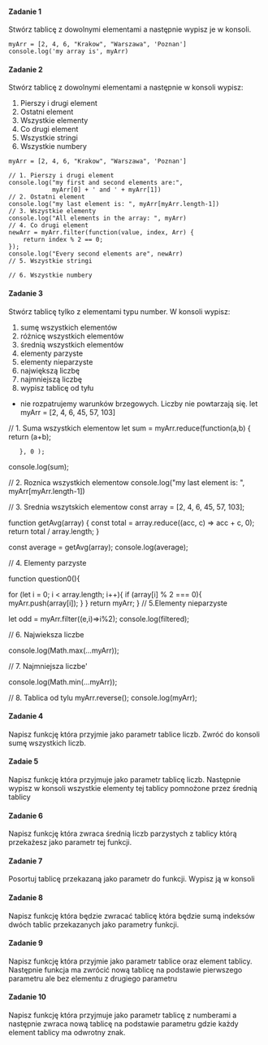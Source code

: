 #### Zadanie 1

Stwórz tablicę z dowolnymi elementami a następnie wypisz je w konsoli.

```
myArr = [2, 4, 6, "Krakow", "Warszawa", 'Poznan']
console.log('my array is', myArr)
```

#### Zadanie 2

Stwórz tablicę z dowolnymi elementami a następnie w konsoli wypisz:

1. Pierszy i drugi element
2. Ostatni element
3. Wszystkie elementy
4. Co drugi element
5. Wszystkie stringi
6. Wszystkie numbery 

```
myArr = [2, 4, 6, "Krakow", "Warszawa", 'Poznan']

// 1. Pierszy i drugi element
console.log("my first and second elements are:", 
            myArr[0] + ' and ' + myArr[1])
// 2. Ostatni element
console.log("my last element is: ", myArr[myArr.length-1])
// 3. Wszystkie elementy
console.log("All elements in the array: ", myArr)
// 4. Co drugi element
newArr = myArr.filter(function(value, index, Arr) {
    return index % 2 == 0;
});
console.log("Every second elements are", newArr)
// 5. Wszystkie stringi

// 6. Wszystkie numbery 
```

#### Zadanie 3

Stwórz tablicę tylko z elementami typu number. W konsoli wypisz:

1. sumę wszystkich elementów
2. różnicę wszystkich elementów
3. średnią wszystkich elementów
4. elementy parzyste
5. elementy nieparzyste
6. największą liczbę
7. najmniejszą liczbę
8. wypisz tablicę od tyłu

* nie rozpatrujemy warunków brzegowych. Liczby nie powtarzają się.
let myArr = [2, 4, 6, 45, 57, 103]

// 1. Suma wszystkich elementow
let sum = myArr.reduce(function(a,b) {
     return (a+b);

       }, 0 );
console.log(sum);

// 2. Roznica wszystkich elementow
console.log("my last element is: ", myArr[myArr.length-1])

// 3. Srednia wszytskich elementow
const array = [2, 4, 6, 45, 57, 103];

function getAvg(array) {
  const total = array.reduce((acc, c) => acc + c, 0);
  return total / array.length;
}

const average = getAvg(array);
console.log(average);
    
// 4. Elementy parzyste
 
function question0(){
 
  for (let i = 0; i < array.length; i++){
    if (array[i] % 2 === 0){
      myArr.push(array[i]);
    }
  }
  return myArr;
}
// 5.Elementy nieparzyste

let odd = myArr.filter((e,i)=>i%2);
console.log(filtered);

// 6. Najwieksza liczbe

console.log(Math.max(...myArr));

// 7. Najmniejsza liczbe'

console.log(Math.min(...myArr));

// 8. Tablica od tylu
myArr.reverse();
console.log(myArr);

#### Zadanie 4

Napisz funkcję która przyjmie jako parametr tablice liczb. Zwróć do konsoli sumę wszystkich liczb.

#### Zadaie 5

Napisz funkcję która przyjmuje jako parametr tablicę liczb. Następnie wypisz w konsoli wszystkie elementy tej tablicy pomnożone przez średnią tablicy

#### Zadanie 6

Napisz funkcję która zwraca średnią liczb parzystych z tablicy którą przekażesz jako parametr tej funkcji.

#### Zadanie 7

Posortuj tablicę przekazaną jako parametr do funkcji. Wypisz ją w konsoli

#### Zadanie 8

Napisz funkcję która będzie zwracać tablicę która będzie sumą indeksów dwóch tablic przekazanych jako parametry funkcji.

#### Zadanie 9

Napisz funkcję która przyjmie jako parametr tablice oraz element tablicy. Następnie funkcja ma zwrócić nową tablicę na podstawie pierwszego parametru ale bez elementu z drugiego parametru

#### Zadanie 10

Napisz funkcję która przyjmuje jako parametr tablicę z numberami a następnie zwraca nową tablicę na podstawie parametru gdzie każdy element tablicy ma odwrotny znak.
